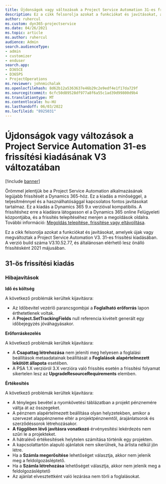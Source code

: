 ```yaml
---
title: Újdonságok vagy változások a Project Service Automation 31-es frissítési kiadásának V3 változatában
description: Ez a cikk felsorolja azokat a funkciókat és javításokat, amelyek elérhetők a Project Service Automation V3. 31-os frissítési kiadásában.
author: ruhercul
ms.custom: dyn365-projectservice
ms.date: 04/26/2021
ms.topic: article
ms.author: ruhercul
audience: Admin
search.audienceType:
- admin
- customizer
- enduser
search.app:
- D365CE
- D365PS
- ProjectOperations
ms.reviewer: johnmichalak
ms.openlocfilehash: 8d62b12a5363637e46b29c2e9edf4e1f17da729f
ms.sourcegitcommit: 6cfc50d89528df977a8f6a55c1ad39d99800d9b4
ms.translationtype: MT
ms.contentlocale: hu-HU
ms.lasthandoff: 06/03/2022
ms.locfileid: "8925031"
---
```

# <a name="whats-new-or-changed-in-project-service-automation-update-release-31-v3"></a>Újdonságok vagy változások a Project Service Automation 31-es frissítési kiadásának V3 változatában

[!include [banner](../includes/psa-now-project-operations.md)]

Örömmel jelentjük be a Project Service Automation alkalmazásának legújabb frissítését a Dynamics 365-höz. Ez a kiadás a minőséggel, a teljesítménnyel és a használhatósággal kapcsolatos fontos javításokat tartalmaz. Ez a kiadás a Dynamics 365 9.x verzióval kompatibilis. A frissítéshez erre a kiadásra látogasson el a Dynamics 365 online Felügyeleti központjába, és a frissítés telepítéséhez menjen a megoldások oldalra. További információ: [Megoldás telepítése, frissítése vagy eltávolítása](/power-platform/admin/install-remove-preferred-solution).

Ez a cikk felsorolja azokat a funkciókat és javításokat, amelyek újak vagy megváltoztak a Project Service Automation V3. 31-es frissítési kiadásában. A verzió build száma V3.10.52.77, és általánosan elérhető lesz önálló frissítésként 2021 májusában.

## <a name="update-release-31"></a>31-ös frissítési kiadás

### <a name="bug-fixes"></a>Hibajavítások

**Idő és költség**

A következő problémák kerültek kijavításra:

- Az Időbevitel vezérlő parancsgombjai a **Foglalható erőforrás** lapon érthetetlenek voltak.
- A **Project.SetTrackingFields** null referencia kivételt generált egy időbejegyzés jóváhagyásakor.

**Erőforráskezelés**

A következő problémák kerültek kijavításra:

- A **Csapattag létrehozása** nem jeleníti meg helyesen a foglalási beállítások metaadatainak beállítását a **Foglalások alapértelmezett lekötött állapota** esetében.
- A PSA 1.X verzióról 3.X verzióra való frissítés esetén a frissítési folyamat sikertelen lesz az **UpgradeResourceRequirements** elemben.


**Értékesítés**

A következő problémák kerültek kijavításra:

- A tényleges bevétel a nyomkövetési táblázatban a projekt pénznemére váltja át az összegeket.
- A pénznem alapértelmezett beállítása olyan helyzetekben, amikor a szervezet alappénzneme eltér a projektpénznemtől, árajánlatsorok és szerződéssorok létrehozásakor.
- **A függőben lévő javításra vonatkozó** érvényesítési lekérdezés nem szűri le a projekteket.
- A hátralévő értékesítések helytelen számítása történik egy projekten.
- A kapcsolattartón alapuló ajánlatok nem sikerülnek, ha árlista nélkül jön létre.
- Ha a **Számla megerősítése** lehetőséget választja, akkor nem jelenik meg a feldolgozásléptető.
- Ha a **Számla létrehozása** lehetőséget választja, akkor nem jelenik meg a feldolgozásléptető
- Az ajánlat elvesztettként való lezárása nem törli a foglalásokat.







